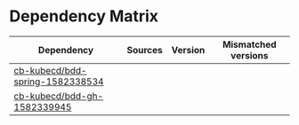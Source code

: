 # Dependency Matrix

Dependency | Sources | Version | Mismatched versions
---------- | ------- | ------- | -------------------
[cb-kubecd/bdd-spring-1582338534](https://github.com/cb-kubecd/bdd-spring-1582338534.git) |  | []() | 
[cb-kubecd/bdd-gh-1582339945](https://github.com/cb-kubecd/bdd-gh-1582339945.git) |  | []() | 
